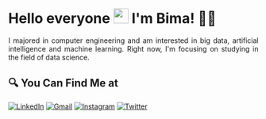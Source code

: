 # Hello everyone <img src="https://github.com/TheDudeThatCode/TheDudeThatCode/blob/master/Assets/Hi.gif" width="30px"> I'm Bima! 🧑🏻

<p align="justify">
  I majored in computer engineering and am interested in big data, artificial intelligence and machine learning. Right now, I'm focusing on studying in the field of data science.
</p>

## 🔍 You Can Find Me at

<p>
  <a href="https://www.linkedin.com/in/abimanyusrisetyo" target="_blank"><img alt="LinkedIn" src="https://img.shields.io/badge/linkedin-%230077B5.svg?&style=for-the-badge&logo=linkedin&logoColor=white" /></a>  
  <a href="mailto:abimanyusrisetyo@gmail.com" target="_blank"><img alt="Gmail" src="https://img.shields.io/badge/gmail-D14836?&style=for-the-badge&logo=gmail&logoColor=white"/></a>    
  <a href="https://www.instagram.com/bzizmza" target="_blank"><img alt="Instagram" src="https://img.shields.io/badge/instagram-%23E4405F.svg?&style=for-the-badge&logo=instagram&logoColor=white" /></a>  
  <a href="https://twitter.com/bzizmza" target="_blank"><img alt="Twitter" src="https://img.shields.io/badge/twitter-%231DA1F2.svg?&style=for-the-badge&logo=twitter&logoColor=white" /></a>  
</p>
